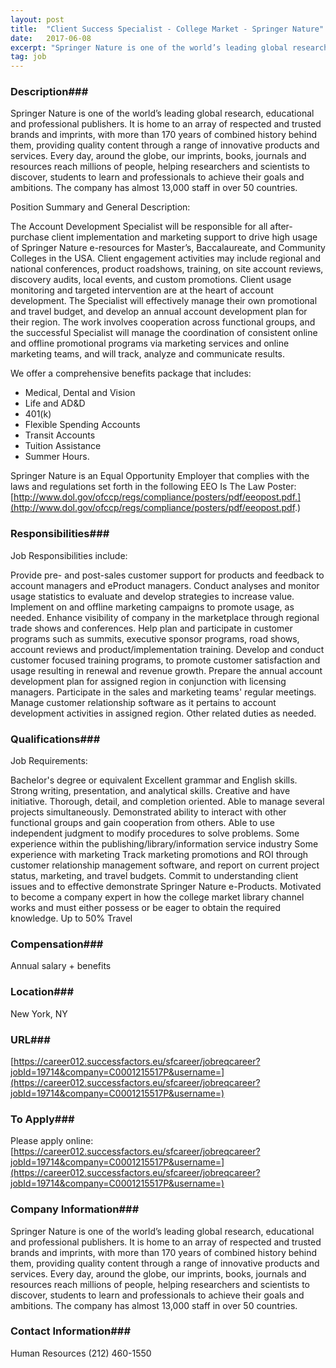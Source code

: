 ```yaml
---
layout: post
title:  "Client Success Specialist - College Market - Springer Nature"
date:   2017-06-08
excerpt: "Springer Nature is one of the world’s leading global research, educational and professional publishers. It is home to an array of respected and trusted brands and imprints, with more than 170 years of combined history behind them, providing quality content through a range of innovative products and services. Every day,..."
tag: job
---
```


### Description###

Springer Nature is one of the world’s leading global research, educational and professional publishers. It is home to an array of respected and trusted brands and imprints, with more than 170 years of combined history behind them, providing quality content through a range of innovative products and services. Every day, around the globe, our imprints, books, journals and resources reach millions of people, helping researchers and scientists to discover, students to learn and professionals to achieve their goals and ambitions. The company has almost 13,000 staff in over 50 countries.

Position Summary and General Description:
 
The Account Development Specialist will be responsible for all after-purchase client implementation and marketing support to drive high usage of Springer Nature e-resources for Master’s, Baccalaureate, and Community Colleges in the USA. Client engagement activities may include regional and national conferences, product roadshows, training, on site account reviews, discovery audits, local events, and custom promotions.  Client usage monitoring and targeted intervention are at the heart of account development.  The Specialist will effectively manage their own promotional and travel budget, and develop an annual account development plan for their region. The work involves cooperation across functional groups, and the successful Specialist will manage the coordination of consistent online and offline promotional programs via marketing services and online marketing teams, and will track, analyze and communicate results.
 
We offer a comprehensive benefits package that includes:
 
- Medical, Dental and Vision
- Life and AD&D
- 401(k)
- Flexible Spending Accounts
- Transit Accounts
- Tuition Assistance
- Summer Hours.
 
Springer Nature is an Equal Opportunity Employer that complies with the laws and regulations set forth in the following EEO Is The Law Poster:
[http://www.dol.gov/ofccp/regs/compliance/posters/pdf/eeopost.pdf.](http://www.dol.gov/ofccp/regs/compliance/posters/pdf/eeopost.pdf.)



### Responsibilities###

 
Job Responsibilities include:
 
Provide pre- and post-sales customer support for products and feedback to account managers and eProduct managers.
Conduct analyses and monitor usage statistics to evaluate and develop strategies to increase value.
Implement on and offline marketing campaigns to promote usage, as needed.
Enhance visibility of company in the marketplace through regional trade shows and conferences.
Help plan and participate in customer programs such as summits, executive sponsor programs, road shows, account reviews and product/implementation training.
Develop and conduct customer focused training programs, to promote customer satisfaction and usage resulting in renewal and revenue growth.
Prepare the annual account development plan for assigned region in conjunction with licensing managers.
Participate in the sales and marketing teams' regular meetings.
Manage customer relationship software as it pertains to account development activities in assigned region.
Other related duties as needed.



### Qualifications###

Job Requirements:
 
Bachelor's degree or equivalent
Excellent grammar and English skills. Strong writing, presentation, and analytical skills. Creative and have initiative.
Thorough, detail, and completion oriented. Able to manage several projects simultaneously.
Demonstrated ability to interact with other functional groups and gain cooperation from others.
Able to use independent judgment to modify procedures to solve problems.
Some experience within the publishing/library/information service industry
Some experience with marketing
Track marketing promotions and ROI through customer relationship management software, and report on current project status, marketing, and travel budgets. 
Commit to understanding client issues and to effective demonstrate Springer Nature e-Products.
Motivated to become a company expert in how the college market library channel works and must either possess or be eager to obtain the required knowledge.
Up to 50% Travel



### Compensation###

Annual salary + benefits


### Location###

New York, NY


### URL###

[https://career012.successfactors.eu/sfcareer/jobreqcareer?jobId=19714&company=C0001215517P&username=](https://career012.successfactors.eu/sfcareer/jobreqcareer?jobId=19714&company=C0001215517P&username=)

### To Apply###

Please apply online:
[https://career012.successfactors.eu/sfcareer/jobreqcareer?jobId=19714&company=C0001215517P&username=](https://career012.successfactors.eu/sfcareer/jobreqcareer?jobId=19714&company=C0001215517P&username=)


### Company Information###

Springer Nature is one of the world’s leading global research, educational and professional publishers. It is home to an array of respected and trusted brands and imprints, with more than 170 years of combined history behind them, providing quality content through a range of innovative products and services. Every day, around the globe, our imprints, books, journals and resources reach millions of people, helping researchers and scientists to discover, students to learn and professionals to achieve their goals and ambitions. The company has almost 13,000 staff in over 50 countries.


### Contact Information###

Human Resources
(212) 460-1550

